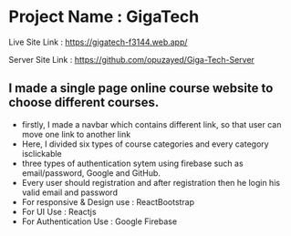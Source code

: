 # Project Name : GigaTech

Live Site Link : https://gigatech-f3144.web.app/

Server Site Link : https://github.com/opuzayed/Giga-Tech-Server

## I made a single page online course website to choose different courses.
+ firstly, I made a navbar which contains different link, so that user can move one link to another link
+ Here, I divided six types of course categories and every category isclickable
+ three types of authentication sytem using firebase such as email/password, Google and GitHub.
+ Every user should registration and after registration then he login his valid email and password
+ For responsive & Design use : ReactBootstrap
+ For UI Use : Reactjs
+ For Authentication Use : Google Firebase

